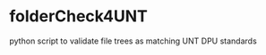 folderCheck4UNT
===============

python script to validate file trees as matching UNT DPU standards
